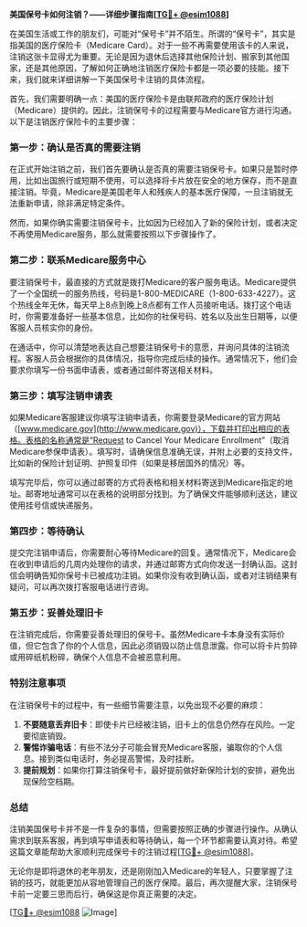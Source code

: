 **美国保号卡如何注销？——详细步骤指南[[TG💪+ @esim1088](https://t.me/s/esim1088)]**

在美国生活或工作的朋友们，可能对“保号卡”并不陌生。所谓的“保号卡”，其实是指美国的医疗保险卡（Medicare Card）。对于一些不再需要使用该卡的人来说，注销这张卡显得尤为重要。无论是因为退休后选择其他保险计划、搬家到其他国家，还是其他原因，了解如何正确地注销医疗保险卡都是一项必要的技能。接下来，我们就来详细讲解一下美国保号卡注销的具体流程。

首先，我们需要明确一点：美国的医疗保险卡是由联邦政府的医疗保险计划（Medicare）提供的。因此，注销保号卡的过程需要与Medicare官方进行沟通。以下是注销医疗保险卡的主要步骤：

### **第一步：确认是否真的需要注销**
在正式开始注销之前，我们首先要确认是否真的需要注销保号卡。如果只是暂时停用，比如出国旅行或短期不使用，可以选择将卡片放在安全的地方保存，而不是直接注销。毕竟，Medicare是美国老年人和残疾人的基本医疗保障，一旦注销就无法重新申请，除非满足特定条件。

然而，如果你确实需要注销保号卡，比如因为已经加入了新的保险计划，或者决定不再使用Medicare服务，那么就需要按照以下步骤操作了。

### **第二步：联系Medicare服务中心**
要注销保号卡，最直接的方式就是拨打Medicare的客户服务电话。Medicare提供了一个全国统一的服务热线，号码是1-800-MEDICARE（1-800-633-4227）。这个热线全年无休，每天早上8点到晚上8点都有工作人员接听电话。拨打这个电话时，你需要准备好一些基本信息，比如你的社保号码、姓名以及出生日期等，以便客服人员核实你的身份。

在通话中，你可以清楚地表达自己想要注销保号卡的意愿，并询问具体的注销流程。客服人员会根据你的具体情况，指导你完成后续的操作。通常情况下，他们会要求你填写一份书面申请表，或者通过邮件寄送相关材料。

### **第三步：填写注销申请表**
如果Medicare客服建议你填写注销申请表，你需要登录Medicare的官方网站（[www.medicare.gov](http://www.medicare.gov)），下载并打印出相应的表格。表格的名称通常是“Request to Cancel Your Medicare Enrollment”（取消Medicare参保申请表）。填写时，请确保信息准确无误，并附上必要的支持文件，比如新的保险计划证明、护照复印件（如果是移居国外的情况）等。

填写完毕后，你可以通过邮寄的方式将表格和相关材料寄送到Medicare指定的地址。邮寄地址通常可以在表格的说明部分找到。为了确保文件能够顺利送达，建议使用挂号信或快递服务。

### **第四步：等待确认**
提交完注销申请后，你需要耐心等待Medicare的回复。通常情况下，Medicare会在收到申请后的几周内处理你的请求，并通过邮寄方式向你发送一封确认函。这封信会明确告知你保号卡已被成功注销。如果你没有收到确认函，或者对注销结果有疑问，可以再次拨打客服电话进行咨询。

### **第五步：妥善处理旧卡**
在注销完成后，你需要妥善处理旧的保号卡。虽然Medicare卡本身没有实际价值，但它包含了你的个人信息，因此必须销毁以防止信息泄露。你可以将卡片剪碎或用碎纸机粉碎，确保个人信息不会被恶意利用。

### **特别注意事项**
在注销保号卡的过程中，有一些细节需要注意，以免出现不必要的麻烦：
1. **不要随意丢弃旧卡**：即使卡片已经被注销，旧卡上的信息仍然存在风险。一定要彻底销毁。
2. **警惕诈骗电话**：有些不法分子可能会冒充Medicare客服，骗取你的个人信息。接到类似电话时，务必提高警惕，及时挂断。
3. **提前规划**：如果你打算注销保号卡，最好提前做好新保险计划的安排，避免出现保险空档期。

### **总结**
注销美国保号卡并不是一件复杂的事情，但需要按照正确的步骤进行操作。从确认需求到联系客服，再到填写申请表和等待确认，每一个环节都需要认真对待。希望这篇文章能帮助大家顺利完成保号卡的注销过程[[TG💪+ @esim1088](https://t.me/s/esim1088)]。

无论你是即将退休的老年朋友，还是刚刚加入Medicare的年轻人，只要掌握了注销的技巧，就能更加从容地管理自己的医疗保障。最后，再次提醒大家，注销保号卡前一定要三思而后行，确保这是你真正需要的决定。

[[TG💪+ @esim1088](https://t.me/s/esim1088) ![Image](https://i.postimg.cc/4NQfJmqS/Snipaste-2025-05-13-00-14-12.png)]